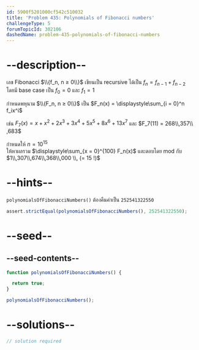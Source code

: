 ```yaml
---
id: 5900f5201000cf542c510032
title: 'Problem 435: Polynomials of Fibonacci numbers'
challengeType: 5
forumTopicId: 302106
dashedName: problem-435-polynomials-of-fibonacci-numbers
---
```


# --description--

เลข Fibonacci $\\{f_n, n ≥ 0\\}$ เขียนเป็น recursive ได้เป็น  $f_n = f_{n - 1} + f_{n - 2}$  
โดยมี base case เป็น $f_0 = 0$ และ $f_1 = 1$

กำหนดพหุนาม $\\{F_n, n ≥ 0\\}$ เป็น $F_n(x) = \displaystyle\sum_{i = 0}^n f_ix^i$

เช่น $F_7(x) = x + x^2 + 2x^3 + 3x^4 + 5x^5 + 8x^6 + 13x^7$ และ $F_7(11) = 268\\,357\\ ,683$

กำหนดให้ $n = {10}^{15}$  
ให้หาผลรวม $\displaystyle\sum_{x = 0}^{100} F_n(x)$ และตอบโดย mod กับ $1\\,307\\,674\\,368\\,000 \\, (= 15 !)$

# --hints--

`polynomialsOfFibonacciNumbers()` ต้องคืนค่าเป็น `252541322550`

```js
assert.strictEqual(polynomialsOfFibonacciNumbers(), 252541322550);
```

# --seed--

## --seed-contents--

```js
function polynomialsOfFibonacciNumbers() {

  return true;
}

polynomialsOfFibonacciNumbers();
```

# --solutions--

```js
// solution required
```
